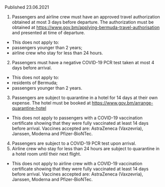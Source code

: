 Published 23.06.2021
1. Passengers and airline crew must have an approved travel authorization obtained at most 3 days before departure. The authorization must be obtained at <a href="https://www.gov.bm/applying-bermuda-travel-authorisation">https://www.gov.bm/applying-bermuda-travel-authorisation</a> and presented at time of departure.
- This does not apply to:
 - passengers younger than 2 years;
 - airline crew who stay for less than 24 hours.
2. Passengers must have a negative COVID-19 PCR test taken at most 4 days before arrival.
- This does not apply to:
 - residents of Bermuda;
 - passengers younger than 2 years.
3. Passengers are subject to quarantine in a hotel for 14 days at their own expense. The hotel must be booked at <a href="https://www.gov.bm/arrange-quarantine-hotel">https://www.gov.bm/arrange-quarantine-hotel</a> 
- This does not apply to passengers with a COVID-19 vaccination certificate showing that they were fully vaccinated at least 14 days before arrival. Vaccines accepted are: AstraZeneca (Vaxzevria), Janssen, Moderna and Pfizer-BioNTec.
4. Passengers are subject to a COVID-19 PCR test upon arrival.
5. Airline crew who stay for less than 24 hours are subject to quarantine in a hotel room until their next flight.
- This does not apply to airline crew with a COVID-19 vaccination certificate showing that they were fully vaccinated at least 14 days before arrival. Vaccines accepted are: AstraZeneca (Vaxzevria), Janssen, Moderna and Pfizer-BioNTec.

